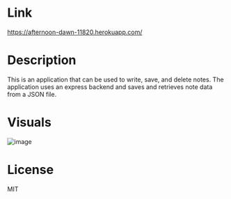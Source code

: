 # Link

https://afternoon-dawn-11820.herokuapp.com/

# Description

This is an application that can be used to write, save, and delete notes. The application uses an express backend and saves and retrieves note data from a JSON file.

# Visuals

![image](https://user-images.githubusercontent.com/55159065/71052653-a84cfd80-2111-11ea-87f3-58a6feee4426.png)

# License

MIT

